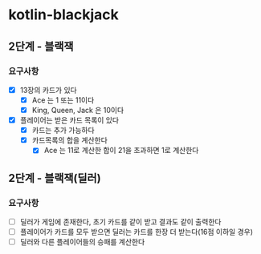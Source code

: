 # kotlin-blackjack

## 2단계 - 블랙잭
### 요구사항
- [x] 13장의 카드가 있다
    - [x] Ace 는 1 또는 11이다
    - [x] King, Queen, Jack 은 10이다
- [x] 플레이어는 받은 카드 목록이 있다
    - [x] 카드는 추가 가능하다
    - [x] 카드목록의 합을 계산한다
        - [x] Ace 는 11로 계산한 합이 21을 초과하면 1로 계산한다

## 2단계 - 블랙잭(딜러)
### 요구사항
- [ ] 딜러가 게임에 존재한다, 초기 카드를 같이 받고 결과도 같이 출력한다
- [ ] 플레이어가 카드를 모두 받으면 딜러는 카드를 한장 더 받는다(16점 이하일 경우)
- [ ] 딜러와 다른 플레이어들의 승패를 계산한다
